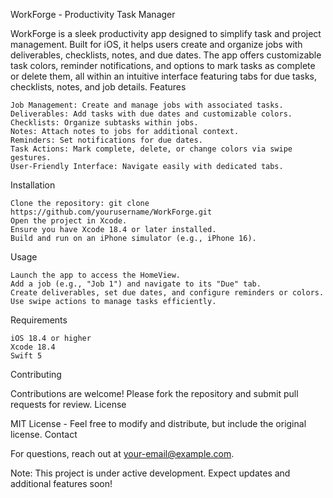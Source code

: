 WorkForge - Productivity Task Manager

WorkForge is a sleek productivity app designed to simplify task and project management. Built for iOS, it helps users create and organize jobs with deliverables, checklists, notes, and due dates. The app offers customizable task colors, reminder notifications, and options to mark tasks as complete or delete them, all within an intuitive interface featuring tabs for due tasks, checklists, notes, and job details.
Features

    Job Management: Create and manage jobs with associated tasks.
    Deliverables: Add tasks with due dates and customizable colors.
    Checklists: Organize subtasks within jobs.
    Notes: Attach notes to jobs for additional context.
    Reminders: Set notifications for due dates.
    Task Actions: Mark complete, delete, or change colors via swipe gestures.
    User-Friendly Interface: Navigate easily with dedicated tabs.

Installation

    Clone the repository: git clone https://github.com/yourusername/WorkForge.git
    Open the project in Xcode.
    Ensure you have Xcode 18.4 or later installed.
    Build and run on an iPhone simulator (e.g., iPhone 16).

Usage

    Launch the app to access the HomeView.
    Add a job (e.g., "Job 1") and navigate to its "Due" tab.
    Create deliverables, set due dates, and configure reminders or colors.
    Use swipe actions to manage tasks efficiently.

Requirements

    iOS 18.4 or higher
    Xcode 18.4
    Swift 5

Contributing

Contributions are welcome! Please fork the repository and submit pull requests for review.
License

MIT License - Feel free to modify and distribute, but include the original license.
Contact

For questions, reach out at your-email@example.com.

Note: This project is under active development. Expect updates and additional features soon!
